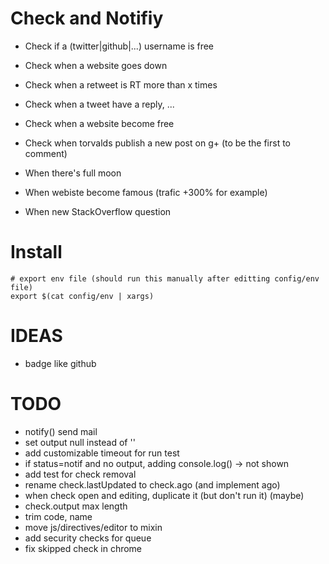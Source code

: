 # Check and Notifiy

- Check if a (twitter|github|...) username is free
- Check when a website goes down

- Check when a retweet is RT more than x times
- Check when a tweet have a reply, ...

- Check when a website become free
- Check when torvalds publish a new post on g+ (to be the first to comment)

- When there's full moon
- When webiste become famous (trafic +300% for example)

- When new StackOverflow question

# Install

```
# export env file (should run this manually after editting config/env file)
export $(cat config/env | xargs)
```

# IDEAS

- badge like github

# TODO

- notify() send mail
- set output null instead of ''
- add customizable timeout for run test
- if status=notif and no output, adding console.log() -> not shown
- add test for check removal
- rename check.lastUpdated to check.ago (and implement ago)
- when check open and editing, duplicate it (but don't run it) (maybe)
- check.output max length
- trim code, name
- move js/directives/editor to mixin
- add security checks for queue
- fix skipped check in chrome
